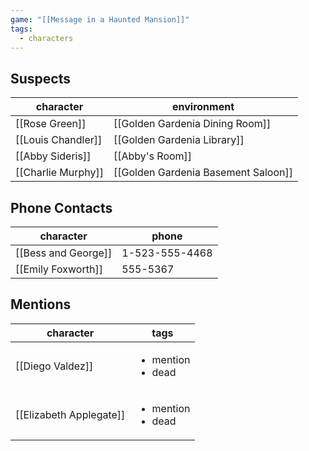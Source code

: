 ```yaml
---
game: "[[Message in a Haunted Mansion]]"
tags: 
  - characters
---
```


## Suspects
<!-- QueryToSerialize: TABLE WITHOUT ID file.link as character, environment from "03 MHM/Characters" where contains(tags, "suspect") sort tags desc -->
<!-- SerializedQuery: TABLE WITHOUT ID file.link as character, environment from "03 MHM/Characters" where contains(tags, "suspect") sort tags desc -->

| character                                               | environment                                                                                 |
| ------------------------------------------------------- | ------------------------------------------------------------------------------------------- |
| [[Rose Green]]         | [[Golden Gardenia Dining Room]]         |
| [[Louis Chandler]] | [[Golden Gardenia Library]]                 |
| [[Abby Sideris]]     | [[Abby's Room]]                                         |
| [[Charlie Murphy]] | [[Golden Gardenia Basement Saloon]] |
<!-- SerializedQuery END -->

## Phone Contacts
<!-- QueryToSerialize: TABLE WITHOUT ID file.link as character, phone from "03 MHM/Characters" where contains(tags, "phone") sort tags desc -->
<!-- SerializedQuery: TABLE WITHOUT ID file.link as character, phone from "03 MHM/Characters" where contains(tags, "phone") sort tags desc -->

| character                                                 | phone          |
| --------------------------------------------------------- | -------------- |
| [[Bess and George]] | 1-523-555-4468 |
| [[Emily Foxworth]]   | 555-5367       |
<!-- SerializedQuery END -->


## Mentions
<!-- QueryToSerialize: TABLE WITHOUT ID file.link as character, tags from "03 MHM/Characters" where contains(tags, "mention") sort tags desc -->
<!-- SerializedQuery: TABLE WITHOUT ID file.link as character, tags from "03 MHM/Characters" where contains(tags, "mention") sort tags desc -->

| character                                                         | tags                                   |
| ----------------------------------------------------------------- | -------------------------------------- |
| [[Diego Valdez]]               | <ul><li>mention</li><li>dead</li></ul> |
| [[Elizabeth Applegate]] | <ul><li>mention</li><li>dead</li></ul> |
<!-- SerializedQuery END -->
